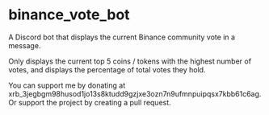 # binance_vote_bot
A Discord bot that displays the current Binance community vote in a message.

Only displays the current top 5 coins / tokens with the highest number of votes, and displays the percentage of total votes they hold.

You can support me by donating at xrb_3jegbgm98husod1jo13s8ktudd9gzjxe3ozn7n9ufmnpuipqsx7kbb61c6ag.
Or support the project by creating a pull request.
